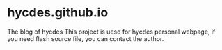 # hycdes.github.io
The blog of hycdes
This project is uesd for hycdes personal webpage, if you need flash source file, you can contact the author.
